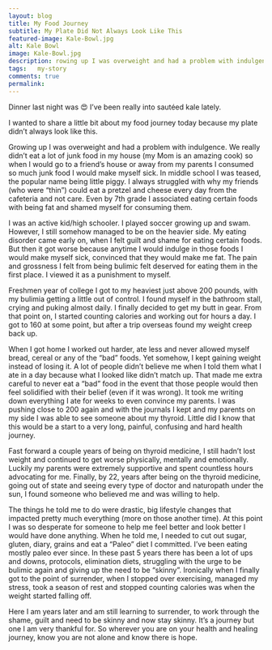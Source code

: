 ```yaml
---
layout: blog
title: My Food Journey
subtitle: My Plate Did Not Always Look Like This
featured-image: Kale-Bowl.jpg
alt: Kale Bowl
image: Kale-Bowl.jpg
description: rowing up I was overweight and had a problem with indulgence. We really didn’t eat a lot of junk food in my house (my Mom is an amazing cook) so when I would go to a friend’s house or away from my parents I consumed so much junk food I would make myself sick.
tags:   my-story
comments: true
permalink:
---
```

Dinner last night was 😍 I’ve been really into sautéed kale lately.

I wanted to share a little bit about my food journey today because my plate didn’t always look like this.

Growing up I was overweight and had a problem with indulgence. We really didn’t eat a lot of junk food in my house (my Mom is an amazing cook) so when I would go to a friend’s house or away from my parents I consumed so much junk food I would make myself sick. In middle school I was teased, the popular name being little piggy. I always struggled with why my friends (who were “thin”) could eat a pretzel and cheese every day from the cafeteria and not care. Even by 7th grade I associated eating certain foods with being fat and shamed myself for consuming them.

I was an active kid/high schooler. I played soccer growing up and swam. However, I still somehow managed to be on the heavier side. My eating disorder came early on, when I felt guilt and shame for eating certain foods. But then it got worse because anytime I would indulge in those foods I would make myself sick, convinced that they would make me fat. The pain and grossness I felt from being bulimic felt deserved for eating them in the first place. I viewed it as a punishment to myself.

Freshmen year of college I got to my heaviest just above 200 pounds, with my bulimia getting a little out of control. I found myself in the bathroom stall, crying and puking almost daily. I finally decided to get my butt in gear. From that point on, I started counting calories and working out for hours a day. I got to 160 at some point, but after a trip overseas found my weight creep back up.

When I got home I worked out harder, ate less and never allowed myself bread, cereal or any of the “bad” foods. Yet somehow, I kept gaining weight instead of losing it. A lot of people didn’t believe me when I told them what I ate in a day because what I looked like didn’t match up. That made me extra careful to never eat a “bad” food in the event that those people would then feel solidified with their belief (even if it was wrong). It took me writing down everything I ate for weeks to even convince my parents. I was pushing close to 200 again and with the journals I kept and my parents on my side I was able to see someone about my thyroid. Little did I know that this would be a start to a very long, painful, confusing and hard health journey.

Fast forward a couple years of being on thyroid medicine, I still hadn’t lost weight and continued to get worse physically, mentally and emotionally. Luckily my parents were extremely supportive and spent countless hours advocating for me.
Finally, by 22, years after being on the thyroid medicine, going out of state and seeing every type of doctor and naturopath under the sun, I found someone who believed me and was willing to help.

The things he told me to do were drastic, big lifestyle changes that impacted pretty much everything (more on those another time). At this point I was so desperate for someone to help me feel better and look better I would have done anything. When he told me, I needed to cut out sugar, gluten, diary, grains and eat a “Paleo” diet I committed.
I’ve been eating mostly paleo ever since. In these past 5 years there has been a lot of ups and downs, protocols, elimination diets, struggling with the urge to be bulimic again and giving up the need to be “skinny”. Ironically when I finally got to the point of surrender, when I stopped over exercising, managed my stress, took a season of rest and stopped counting calories was when the weight started falling off.

Here I am years later and am still learning to surrender, to work through the shame, guilt and need to be skinny and now stay skinny. It’s a journey but one I am very thankful for.
So wherever you are on your health and healing journey, know you are not alone and know there is hope.
